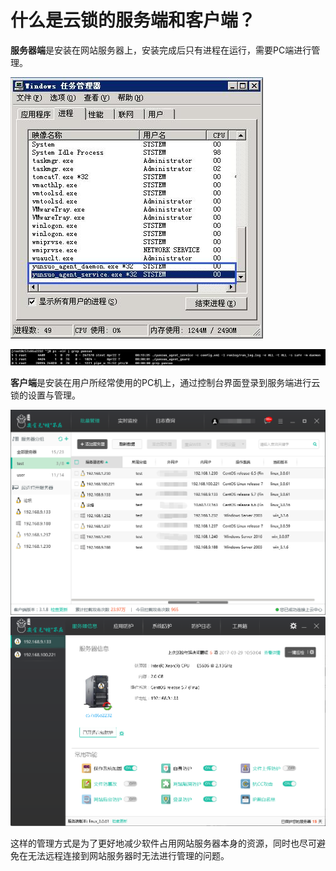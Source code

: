 # 什么是云锁的服务端和客户端？

**服务器端**是安装在网站服务器上，安装完成后只有进程在运行，需要PC端进行管理。


![](/assets/q0101.png)

![Linux](/assets/q0102.png)

**客户端**是安装在用户所经常使用的PC机上，通过控制台界面登录到服务端进行云锁的设置与管理。

![&#x6279;&#x91CF;&#x7BA1;&#x7406;](/assets/q0103.png) 
![&#x5355;&#x673A;&#x7BA1;&#x7406;](/assets/q0104.png)

这样的管理方式是为了更好地减少软件占用网站服务器本身的资源，同时也尽可避免在无法远程连接到网站服务器时无法进行管理的问题。

